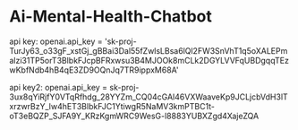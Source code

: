 # Ai-Mental-Health-Chatbot


api key: openai.api_key = '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'


api key2: openai.api_key = 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
